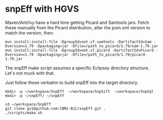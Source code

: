 snpEff with HGVS
=================

Maven/Ant/Ivy have a hard time getting Picard and Samtools jars. Fetch these manually from the Picard distribution, alter the pom.xml version to match the version, then:

```
mvn install:install-file -DgroupId=net.sf.samtools -DartifactId=Sam -Dversion=1.79 -Dpackaging=jar -Dfile=/path_to_picard/1.79/sam-1.79.jar
mvn install:install-file -DgroupId=net.sf.picard -DartifactId=Picard -Dversion=1.79 -Dpackaging=jar -Dfile=/path_to_picard/1.79/picard-1.79.jar
```

The snpEff make script assumes a specific Eclipsey directory structure. Let's not muck with that.

Just follow these verbatim to build snpEff into the target directory.


```
mkdir -p ~/workspace/SnpEff  ~/workspace/SnpSift  ~/workspace/SnpSql
mkdir -p ~/snpEff/ ~/snpEff

cd ~/workspace/SnpEff
git clone git@github.com:CBMi-BiC/snpEff.git .
./scripts/make.sh
```
